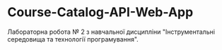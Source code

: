 # Course-Catalog-API-Web-App

Лабораторна робота № 2 з навчальної дисципліни "Інструментальні середовища та технології програмування". 
